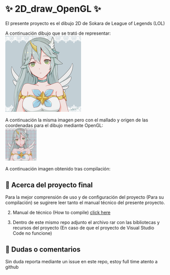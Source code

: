 # ✨ 2D_draw_OpenGL ✨

El presente proyecto es el dibujo 2D de Sokara de League of Legends (LOL)

A continuación dibujo que se trató de representar:<br>
![img](https://github.com/aMurryFly/2D_draw_OpenGL/blob/main/img_resources/dibujo.png)

A continuación la misma imagen pero con el mallado y origen de las coordenadas para el dibujo mediante OpenGL:<br>
<img src="https://github.com/aMurryFly/2D_draw_OpenGL/raw/main/img_resources/malla_dibujo.jpg" alt="img" style="zoom:10%;" />

A continuación imagen obtenido tras compilación:


## 🚀 Acerca del proyecto final

Para la mejor comprensión de uso y de configuración del proyecto (Para su compilación) se sugirere leer tanto el  manual técnico del presente proyecto.

2. Manual de técnico (How to compile) [click here](.pdf)

3. Dentro de este mismo repo adjunto el archivo rar con las bibliotecas y recursos del proyecto (En caso de que el proyecto de Visual Studio Code no funcione)

## 🤔 Dudas o comentarios

Sin duda reporta mediante un issue en este repo, estoy full time atento a github 

